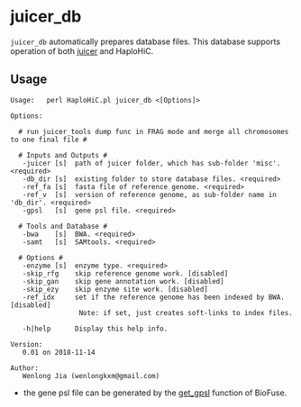 # juicer_db
`juicer_db` automatically prepares database files. This database supports operation of both [juicer](https://github.com/aidenlab/juicer) and HaploHiC.

## Usage

```
Usage:   perl HaploHiC.pl juicer_db <[Options]>

Options:

  # run juicer_tools dump func in FRAG mode and merge all chromosomes to one final file #

  # Inputs and Outputs #
   -juicer [s]  path of juicer folder, which has sub-folder 'misc'. <required>
   -db_dir [s]  existing folder to store database files. <required>
   -ref_fa [s]  fasta file of reference genome. <required>
   -ref_v  [s]  version of reference genome, as sub-folder name in 'db_dir'. <required>
   -gpsl   [s]  gene psl file. <required>

  # Tools and Database #
   -bwa    [s]  BWA. <required>
   -samt   [s]  SAMtools. <required>

  # Options #
   -enzyme [s]  enzyme type. <required>
   -skip_rfg    skip reference genome work. [disabled]
   -skip_gan    skip gene annotation work. [disabled]
   -skip_ezy    skip enzyme site work. [disabled]
   -ref_idx     set if the reference genome has been indexed by BWA. [disabled]
                 Note: if set, just creates soft-links to index files.

   -h|help      Display this help info.

Version:
   0.01 on 2018-11-14

Author:
   Wenlong Jia (wenlongkxm@gmail.com)
```
- the gene psl file can be generated by the [get_gpsl](https://github.com/Nobel-Justin/BioFuse/blob/master/manual/get_gpsl.md) function of BioFuse.
